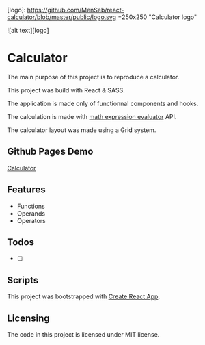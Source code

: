 [logo]: https://github.com/MenSeb/react-calculator/blob/master/public/logo.svg =250x250 "Calculator logo"

![alt text][logo]

# Calculator

The main purpose of this project is to reproduce a calculator.

This project was build with React & SASS.

The application is made only of functionnal components and hooks.

The calculation is made with [math expression evaluator](http://redhivesoftware.github.io/math-expression-evaluator/) API.

The calculator layout was made using a Grid system.

## Github Pages Demo

[Calculator](https://menseb.github.io/react-calculator/)

## Features

- Functions
- Operands
- Operators

## Todos

- [ ]

## Scripts

This project was bootstrapped with [Create React App](https://github.com/facebook/create-react-app).

## Licensing

The code in this project is licensed under MIT license.